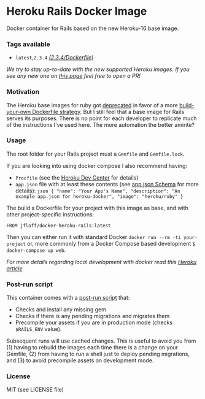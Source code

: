 # Heroku Rails Docker Image

Docker container for Rails based on the new Heroku-16 base image.

### Tags available

* `latest`,`2.3.4` *[(2.3.4/Dockerfile)](2.3.4/Dockerfile)*

_We try to stay up-to-date with the new supported Heroku images. If you see any new one on [this page](https://devcenter.heroku.com/articles/ruby-support#supported-runtimes) feel free to open a PR!_

### Motivation
The Heroku base images for ruby got [deprecated](https://github.com/heroku/docker-ruby) in favor of a more [build-your-own Dockerfile strategy](https://devcenter.heroku.com/articles/local-development-with-docker-compose). But I still feel that a base image for Rails serves its purposes. There is no point for each developer to replicate much of the instructions I've used here. The more automation the better amirite?

### Usage
The root folder for your Rails project must a `Gemfile` and `Gemfile.lock`.

If you are looking into using docker compose I also recommend having:
* `Procfile` (see the [Heroku Dev Center](https://devcenter.heroku.com/articles/procfile) for details)
* `app.json` file with at least these contents (see [app.json Schema](https://devcenter.heroku.com/articles/app-json-schema) for more details):
      ```json
      {
        "name": "Your App's Name",
        "description": "An example app.json for heroku-docker",
        "image": "heroku/ruby"
      }
      ```

The build a Dockerfile for your project with this image as base, and with other project-specific instructions:
```docker
FROM jfloff/docker-heroku-rails:latest
```

Then you can either run it with standard Docker `docker run --rm -ti your-project` or, more commonly from a Docker Compose based development `$ docker-compose up web`.

_For more details regarding local development with docker read this [Heroku article](https://devcenter.heroku.com/articles/local-development-with-docker-compose)_

### Post-run script
This container comes with a [post-run script](init.sh) that:
- Checks and install any missing gem
- Checks if there is any pending migrations and migrates them
- Precompile your assets if you are in production mode (checks `$RAILS_ENV` value).

Subsequent runs will use cached changes. This is useful to avoid you from (1) having to rebuild the images each time there is a change on your Gemfile, (2) from having to run a shell just to deploy pending migrations, and (3) to avoid precompile assets on development mode.

### License

MIT (see LICENSE file)
